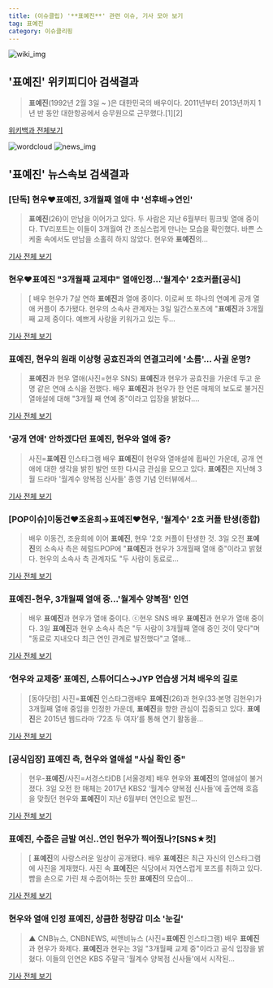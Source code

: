 ```yaml
---
title: (이슈클립) '**표예진**' 관련 이슈, 기사 모아 보기
tag: 표예진
category: 이슈클리핑
---
```

![wiki_img](https://user-images.githubusercontent.com/42597476/44503234-41136a80-a6d0-11e8-9071-6fc6418eafe4.png)
## **'**표예진**'** 위키피디아 검색결과
>**표예진**(1992년 2월 3일 ~ )은 대한민국의 배우이다. 2011년부터 2013년까지 1년 반 동안 대한항공에서 승무원으로 근무했다.[1][2]

<a href="https://ko.wikipedia.org/wiki/표예진" target="_blank">위키백과 전체보기</a>

![wordcloud](https://s3.ap-northeast-2.amazonaws.com/lyrics101-wordcloud/2018-09-03-1535940304.png)
![news_img](https://user-images.githubusercontent.com/42597476/44507050-1206f400-a6e4-11e8-8d98-7ffbfebb353f.png)
## **'**표예진**'** 뉴스속보 검색결과
### [단독] 현우♥**표예진**, 3개월째 열애 中 '선후배→연인'

>**표예진**(26)이 만남을 이어가고 있다. 두 사람은 지난 6월부터 핑크빛 열애 중이다. TV리포트는 이들이 3개월여 간 조심스럽게 만나는 모습을 확인했다. 바쁜 스케줄 속에서도 만남을 소홀히 하지 않았다. 현우와 **표예진**의...

<a href="http://www.tvreport.co.kr/?c=news&m=newsview&idx=1077891" target="_blank">기사 전체 보기</a>

### 현우♥**표예진** "3개월째 교제中" 열애인정…'월계수' 2호커플[공식]

>[ 배우 현우가 7살 연하 **표예진**과 열애 중이다. 이로써 또 하나의 연예계 공개 열애 커플이 추가됐다. 현우의 소속사 관계자는 3일 일간스포츠에 "**표예진**과 3개월째 교제 중이다. 예쁘게 사랑을 키워가고 있는 두...

<a href="http://isplus.live.joins.com/news/article/aid.asp?aid=22527932" target="_blank">기사 전체 보기</a>

### **표예진**, 현우의 원래 이상형 공효진과의 연결고리에 '소름'… 사귈 운명?

>**표예진**과 현우 열애(사진=현우 SNS) **표예진**과 현우가 공효진을 가운데 두고 운명 같은 연애 소식을 전했다. 배우 **표예진**과 현우가 한 언론 매체의 보도로 불거진 열애설에 대해 "3개월 째 연예 중"이라고 입장을 밝혔다....

<a href="http://www.gnmaeil.com/news/articleView.html?idxno=381636" target="_blank">기사 전체 보기</a>

### '공개 연애' 안하겠다던 **표예진**, 현우와 열애 중?

>사진=**표예진** 인스타그램 배우 **표예진**이 현우와 열애설에 휩싸인 가운데, 공개 연애에 대한 생각을 밝힌 발언 또한 다시금 관심을 모으고 있다. **표예진**은 지난해 3월 드라마 '월계수 양복점 신사들' 종영 기념 인터뷰에서...

<a href="http://news20.busan.com/controller/newsController.jsp?newsId=20180903000032" target="_blank">기사 전체 보기</a>

### [POP이슈]이동건♥조윤희→**표예진**♥현우, '월계수' 2호 커플 탄생(종합)

>배우 이동건, 조윤희에 이어 **표예진**, 현우 '2호 커플이 탄생한 것. 3일 오전 **표예진**의 소속사 측은 헤럴드POP에 "**표예진**과 현우가 3개월째 열애 중"이라고 밝혔다. 현우의 소속사 측 관계자도 "두 사람이 동료로...

<a href="http://biz.heraldcorp.com/view.php?ud=201809030944507071487_1" target="_blank">기사 전체 보기</a>

### **표예진**-현우, 3개월째 열애 중…'월계수 양복점' 인연

>배우 **표예진**과 현우가 열애 중이다. ⓒ현우 SNS 배우 **표예진**과 현우가 열애 중이다. 3일 **표예진**과 현우 소속사 측은 "두 사람이 3개월째 열애 중인 것이 맞다"며 "동료로 지내오다 최근 연인 관계로 발전했다"고 열애...

<a href="http://www.dailian.co.kr/news/view/736787/?sc=naver" target="_blank">기사 전체 보기</a>

### ‘현우와 교제중’ **표예진**, 스튜어디스→JYP 연습생 거쳐 배우의 길로

>[동아닷컴] 사진=**표예진** 인스타그램배우 **표예진**(26)과 현우(33·본명 김현우)가 3개월째 열애 중임을 인정한 가운데, **표예진**을 향한 관심이 집중되고 있다. **표예진**은 2015년 웹드라마 ‘72초 두 여자’를 통해 연기 활동을...

<a href="http://news.donga.com/3/all/20180903/91808580/2" target="_blank">기사 전체 보기</a>

### [공식입장] **표예진** 측, 현우와 열애설 "사실 확인 중"

>현우-**표예진**/사진=서경스타DB [서울경제] 배우 현우와 **표예진**의 열애설이 불거졌다. 3일 오전 한 매체는 2017년 KBS2 ‘월계수 양복점 신사들’에 출연해 호흡을 맞췄던 현우와 **표예진**이 지난 6월부터 연인으로 발전...

<a href="http://www.sedaily.com/NewsView/1S4HQH8I6X" target="_blank">기사 전체 보기</a>

### **표예진**, 수줍은 금발 여신..연인 현우가 찍어줬나?[SNS★컷]

>[ **표예진**의 사랑스러운 일상이 공개됐다. 배우 **표예진**은 최근 자신의 인스타그램에 사진을 게재했다. 사진 속 **표예진**은 식당에서 자연스럽게 포즈를 취하고 있다. 뺨을 손으로 가린 채 수줍어하는 듯한 **표예진**의 모습이...

<a href="http://www.newsen.com/news_view.php?uid=201809031051530310" target="_blank">기사 전체 보기</a>

### 현우와 열애 인정 **표예진**, 상큼한 청량감 미소 '눈길'

>▲ CNB뉴스, CNBNEWS, 씨앤비뉴스 (사진=**표예진** 인스타그램) 배우 **표예진**과 현우가 화제다. **표예진**과 현우는 3일 "3개월째 교제 중"이라고 공식 입장을 밝혔다. 이들의 인연은 KBS 주말극 '월계수 양복점 신사들'에서 시작된...

<a href="http://www.cnbnews.com/news/article.html?no=383939" target="_blank">기사 전체 보기</a>


